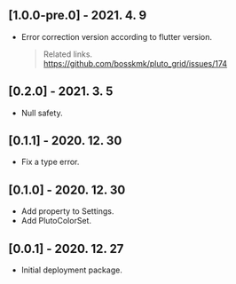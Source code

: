 ## [1.0.0-pre.0] - 2021. 4. 9

* Error correction version according to flutter version.
  > Related links.  
  > https://github.com/bosskmk/pluto_grid/issues/174

## [0.2.0] - 2021. 3. 5

* Null safety.

## [0.1.1] - 2020. 12. 30

* Fix a type error.

## [0.1.0] - 2020. 12. 30

* Add property to Settings.
* Add PlutoColorSet.

## [0.0.1] - 2020. 12. 27

* Initial deployment package.
